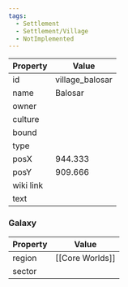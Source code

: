 ```yaml
---
tags:
  - Settlement
  - Settlement/Village
  - NotImplemented
---
```


| Property  | Value           |
| --------- | --------------- |
| id        | village_balosar |
| name      | Balosar         |
| owner     |                 |
| culture   |                 |
| bound     |                 |
| type      |                 |
| posX      | 944.333         |
| posY      | 909.666         |
| wiki link |                 |
| text      |                 |

### Galaxy
| Property | Value           |
| -------- | --------------- |
| region   | [[Core Worlds]] |
| sector   |                 |
